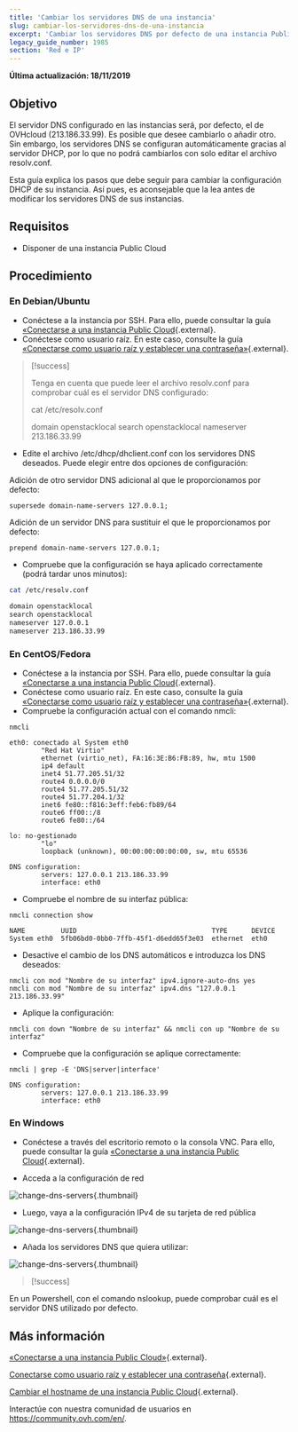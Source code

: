 ```yaml
---
title: 'Cambiar los servidores DNS de una instancia'
slug: cambiar-los-servidores-dns-de-una-instancia
excerpt: 'Cambiar los servidores DNS por defecto de una instancia Public Cloud'
legacy_guide_number: 1985
section: 'Red e IP'
---
```


**Última actualización: 18/11/2019**

## Objetivo

El servidor DNS configurado en las instancias será, por defecto, el de OVHcloud (213.186.33.99). Es posible que desee cambiarlo o añadir otro. Sin embargo, los servidores DNS se configuran automáticamente gracias al servidor DHCP, por lo que no podrá cambiarlos con solo editar el archivo resolv.conf.

Esta guía explica los pasos que debe seguir para cambiar la configuración DHCP de su instancia. Así pues, es aconsejable que la lea antes de modificar los servidores DNS de sus instancias.


## Requisitos
- Disponer de una instancia Public Cloud

## Procedimiento

### En Debian/Ubuntu

- Conéctese a la instancia por SSH. Para ello, puede consultar la guía [«Conectarse a una instancia Public Cloud](../primera-conexion/){.external}.
- Conéctese como usuario raíz. En este caso, consulte la guía [«Conectarse como usuario raíz y establecer una contraseña»](../conectarse_como_usuario_root_y_establecer_una_contrasena/){.external}.

> [!success]
>
> Tenga en cuenta que puede leer el archivo resolv.conf para comprobar cuál es el servidor DNS configurado:
> 
> cat /etc/resolv.conf
> 
> 
> domain openstacklocal
> search openstacklocal
> nameserver 213.186.33.99
>

- Edite el archivo /etc/dhcp/dhclient.conf con los servidores DNS deseados.
Puede elegir entre dos opciones de configuración:

Adición de otro servidor DNS adicional al que le proporcionamos por defecto:
  
```
supersede domain-name-servers 127.0.0.1;
```

Adición de un servidor DNS para sustituir el que le proporcionamos por defecto:
    
```
prepend domain-name-servers 127.0.0.1;
```
 
- Compruebe que la configuración se haya aplicado correctamente (podrá tardar unos minutos):

```bash
cat /etc/resolv.conf

domain openstacklocal
search openstacklocal
nameserver 127.0.0.1
nameserver 213.186.33.99
```

### En CentOS/Fedora

- Conéctese a la instancia por SSH. Para ello, puede consultar la guía [«Conectarse a una instancia Public Cloud](../primera-conexion/){.external}.
- Conéctese como usuario raíz. En este caso, consulte la guía [«Conectarse como usuario raíz y establecer una contraseña»](../conectarse_como_usuario_root_y_establecer_una_contrasena/){.external}.
- Compruebe la configuración actual con el comando nmcli:

```
nmcli
 
eth0: conectado al System eth0
        "Red Hat Virtio"
        ethernet (virtio_net), FA:16:3E:B6:FB:89, hw, mtu 1500
        ip4 default
        inet4 51.77.205.51/32
        route4 0.0.0.0/0
        route4 51.77.205.51/32
        route4 51.77.204.1/32
        inet6 fe80::f816:3eff:feb6:fb89/64
        route6 ff00::/8
        route6 fe80::/64
 
lo: no-gestionado
        "lo"
        loopback (unknown), 00:00:00:00:00:00, sw, mtu 65536
 
DNS configuration:
        servers: 127.0.0.1 213.186.33.99
        interface: eth0
```
- Compruebe el nombre de su interfaz pública:

```
nmcli connection show
 
NAME         UUID                                  TYPE      DEVICE
System eth0  5fb06bd0-0bb0-7ffb-45f1-d6edd65f3e03  ethernet  eth0
```
- Desactive el cambio de los DNS automáticos e introduzca los DNS deseados:

```
nmcli con mod "Nombre de su interfaz" ipv4.ignore-auto-dns yes
nmcli con mod "Nombre de su interfaz" ipv4.dns "127.0.0.1 213.186.33.99"
```
- Aplique la configuración:

```
nmcli con down "Nombre de su interfaz" && nmcli con up "Nombre de su interfaz"
```
- Compruebe que la configuración se aplique correctamente:

```
nmcli | grep -E 'DNS|server|interface'
 
DNS configuration:
        servers: 127.0.0.1 213.186.33.99
        interface: eth0
```

### En Windows

- Conéctese a través del escritorio remoto o la consola VNC. Para ello, puede consultar la guía [«Conectarse a una instancia Public Cloud](../primera-conexion/){.external}.

- Acceda a la configuración de red

![change-dns-servers](images/changednsservers1.png){.thumbnail}

- Luego, vaya a la configuración IPv4 de su tarjeta de red pública

![change-dns-servers](images/changednsservers2.png){.thumbnail}

- Añada los servidores DNS que quiera utilizar:

![change-dns-servers](images/changednsservers3.png){.thumbnail}

> [!success]
>
En un Powershell, con el comando nslookup, puede comprobar cuál es el servidor DNS utilizado por defecto.
>

## Más información

[«Conectarse a una instancia Public Cloud»](../primera-conexion/){.external}.

[Conectarse como usuario raíz y establecer una contraseña](../conectarse_como_usuario_root_y_establecer_una_contrasena/){.external}.

[Cambiar el hostname de una instancia  Public Cloud](../cambiar-el-hostname-de-una-instancia/){.external}.

Interactúe con nuestra comunidad de usuarios en <https://community.ovh.com/en/>.
